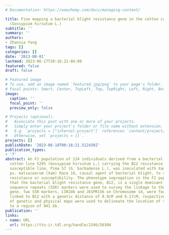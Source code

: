```yaml
---
# Documentation: https://wowchemy.com/docs/managing-content/

title: Fine mapping a bacterial blight resistance gene in the cotton cultivar S295
  (Gossypium hirsutum L.)
subtitle: ''
summary: ''
authors:
- Zhanxia Yang
tags: []
categories: []
date: '2013-08-01'
lastmod: 2023-06-17T20:16:21-04:00
featured: false
draft: false

# Featured image
# To use, add an image named `featured.jpg/png` to your page's folder.
# Focal points: Smart, Center, TopLeft, Top, TopRight, Left, Right, BottomLeft, Bottom, BottomRight.
image:
  caption: ''
  focal_point: ''
  preview_only: false

# Projects (optional).
#   Associate this post with one or more of your projects.
#   Simply enter your project's folder or file name without extension.
#   E.g. `projects = ["internal-project"]` references `content/project/deep-learning/index.md`.
#   Otherwise, set `projects = []`.
projects: []
publishDate: '2023-06-18T00:16:21.512430Z'
publication_types:
- '7'
abstract: An F2 population of 224 individuals derived from a bacterial blight resistant
  cotton line S295 (Gossypium hirsutum L.) carrying the B12 resistance gene, and a
  susceptible line, Pima S7 (G. barbadense L.), was inoculated with Xanthomonas axonopodis
  pv. malvacearum (Xam) Race 18, causal agent of bacterial blight, to survey their
  resistance or susceptibility. The phenotype segregation in the F2 population indicated
  that the bacterial blight resistance gene, B12, is a single dominant gene. Simple
  sequence repeats (SSR) markers were used to survey the linkage to the B12 resistance
  gene. Two SSR markers, CIR246 and JESPR156 on Chromosome 14, were found closely
  linked to B12 with a genetic distance of 0.9cM and 6.17cM, respectively. Comparisons
  of genetic and physical maps were used to delineate the location of the B12 locus
  to a region of 941 kb.
publication: ''
links:
- name: URL
  url: https://ttu-ir.tdl.org/handle/2346/50304
---
```

